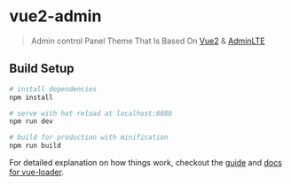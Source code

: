 # vue2-admin

> Admin control Panel Theme That Is Based On [Vue2](https://github.com/vuejs/vue) & [AdminLTE](https://github.com/almasaeed2010/AdminLTE)

## Build Setup

``` bash
# install dependencies
npm install

# serve with hot reload at localhost:8080
npm run dev

# build for production with minification
npm run build
```

For detailed explanation on how things work, checkout the [guide](http://vuejs-templates.github.io/webpack/) and [docs for vue-loader](http://vuejs.github.io/vue-loader).
